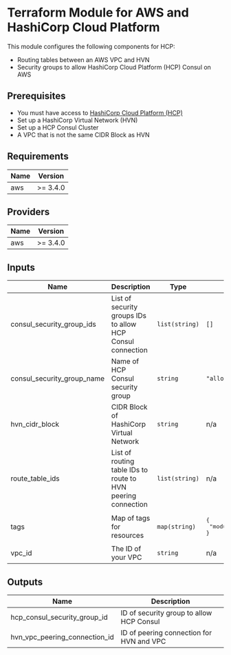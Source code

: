 # Terraform Module for AWS and HashiCorp Cloud Platform

This module configures the following components for HCP:

- Routing tables between an AWS VPC and HVN
- Security groups to allow HashiCorp Cloud Platform (HCP) Consul on AWS

## Prerequisites

- You must have access to [HashiCorp Cloud Platform (HCP)](https://www.hashicorp.com/cloud-platform/)
- Set up a HashiCorp Virtual Network (HVN)
- Set up a HCP Consul Cluster
- A VPC that is not the same CIDR Block as HVN

## Requirements

| Name | Version |
|------|---------|
| aws | >= 3.4.0 |

## Providers

| Name | Version |
|------|---------|
| aws | >= 3.4.0 |

## Inputs

| Name | Description | Type | Default | Required |
|------|-------------|------|---------|:--------:|
| consul\_security\_group\_ids | List of security groups IDs to allow HCP Consul connection | `list(string)` | `[]` | no |
| consul\_security\_group\_name | Name of HCP Consul security group | `string` | `"allow-hcp-consul"` | no |
| hvn\_cidr\_block | CIDR Block of HashiCorp Virtual Network | `string` | n/a | yes |
| route\_table\_ids | List of routing table IDs to route to HVN peering connection | `list(string)` | n/a | yes |
| tags | Map of tags for resources | `map(string)` | <pre>{<br>  "module": "terraform-aws-consul"<br>}</pre> | no |
| vpc\_id | The ID of your VPC | `string` | n/a | yes |

## Outputs

| Name | Description |
|------|-------------|
| hcp\_consul\_security\_group\_id | ID of security group to allow HCP Consul |
| hvn\_vpc\_peering\_connection\_id | ID of peering connection for HVN and VPC |

